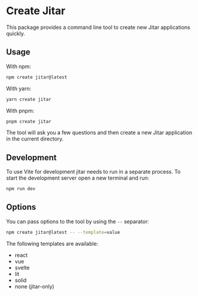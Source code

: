 
# Create Jitar

This package provides a command line tool to create new Jitar applications quickly.

## Usage

With npm:

```bash
npm create jitar@latest
```

With yarn:

```bash
yarn create jitar
```

With pnpm:

```bash
pnpm create jitar
```

The tool will ask you a few questions and then create a new Jitar application in the current directory.

## Development

To use Vite for development jitar needs to run in a separate process. To start the development server open a new terminal and run:

```bash
npm run dev
```

## Options

You can pass options to the tool by using the `--` separator:

```bash
npm create jitar@latest -- --template=value
```

The following templates are available:
* react
* vue
* svelte
* lit
* solid
* none (jitar-only)
